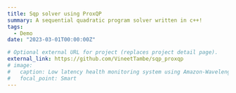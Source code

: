 ```yaml
---
title: Sqp solver using ProxQP
summary: A sequential quadratic program solver written in c++!
tags:
  - Demo
date: "2023-03-01T00:00:00Z"

# Optional external URL for project (replaces project detail page).
external_link: https://github.com/VineetTambe/sqp_proxqp
# image:
#   caption: Low latency health monitoring system using Amazon-Wavelength and Verizon-5G
#   focal_point: Smart
---
```

